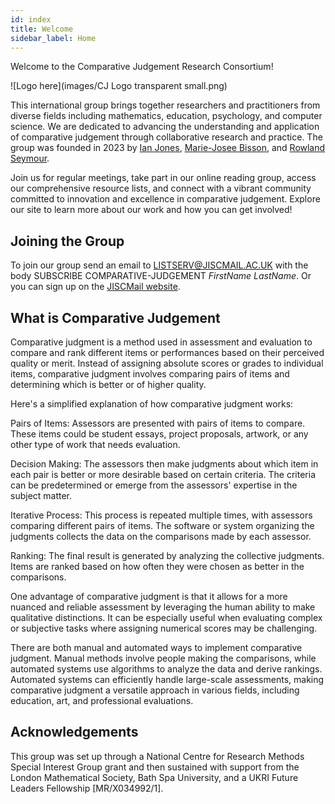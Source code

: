 ```yaml
---
id: index
title: Welcome
sidebar_label: Home
---
```


Welcome to the Comparative Judgement Research Consortium!

![Logo here](images/CJ Logo transparent small.png)

This international group brings together researchers and practitioners from diverse fields including mathematics, education, psychology, and computer science. We are dedicated to advancing the understanding and application of comparative judgement through collaborative research and practice. The group was founded in 2023 by [Ian Jones](https://www.lboro.ac.uk/departments/maths-education/staff/ian-jones/), [Marie-Josee Bisson](https://www.dmu.ac.uk/about-dmu/academic-staff/health-and-life-sciences/marie-josee-bisson/marie-josee-bisson.aspx), and [Rowland Seymour](https://www.birmingham.ac.uk/staff/profiles/maths/seymour-rowland). 

Join us for regular meetings, take part in our online reading group, access our comprehensive resource lists, and connect with a vibrant community committed to innovation and excellence in comparative judgement. Explore our site to learn more about our work and how you can get involved!

## Joining the Group
To join our group send an email to LISTSERV@JISCMAIL.AC.UK with the body SUBSCRIBE COMPARATIVE-JUDGEMENT _FirstName LastName_. Or you can sign up on the [JISCMail website](http://www.jiscmail.ac.uk/COMPARATIVE-JUDGEMENT). 

## What is Comparative Judgement
Comparative judgment is a method used in assessment and evaluation to compare and rank different items or performances based on their perceived quality or merit. Instead of assigning absolute scores or grades to individual items, comparative judgment involves comparing pairs of items and determining which is better or of higher quality.

Here's a simplified explanation of how comparative judgment works:

Pairs of Items: Assessors are presented with pairs of items to compare. These items could be student essays, project proposals, artwork, or any other type of work that needs evaluation.

Decision Making: The assessors then make judgments about which item in each pair is better or more desirable based on certain criteria. The criteria can be predetermined or emerge from the assessors' expertise in the subject matter.

Iterative Process: This process is repeated multiple times, with assessors comparing different pairs of items. The software or system organizing the judgments collects the data on the comparisons made by each assessor.

Ranking: The final result is generated by analyzing the collective judgments. Items are ranked based on how often they were chosen as better in the comparisons.

One advantage of comparative judgment is that it allows for a more nuanced and reliable assessment by leveraging the human ability to make qualitative distinctions. It can be especially useful when evaluating complex or subjective tasks where assigning numerical scores may be challenging.

There are both manual and automated ways to implement comparative judgment. Manual methods involve people making the comparisons, while automated systems use algorithms to analyze the data and derive rankings. Automated systems can efficiently handle large-scale assessments, making comparative judgment a versatile approach in various fields, including education, art, and professional evaluations.

## Acknowledgements
This group was set up through a National Centre for Research Methods Special Interest Group grant and then sustained with support from the London Mathematical Society, Bath Spa University, and a UKRI Future Leaders Fellowship [MR/X034992/1]. 
